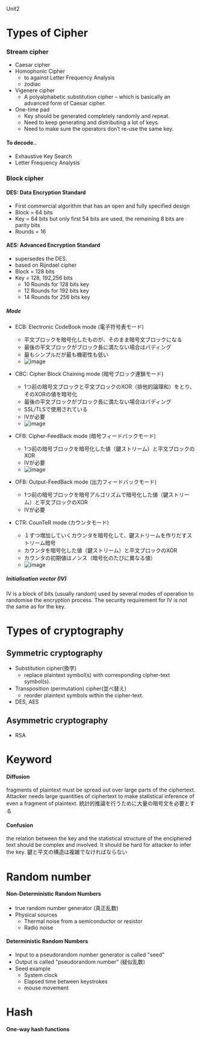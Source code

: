 Unit2

# Types of Cipher
### Stream cipher
* Caesar cipher
* Homophonic Cipher 
  * to against Letter Frequency Analysis
  * zodiac
* Vigenere cipher
  * A polyalphabetic substitution cipher – which is basically an advanced form of Caesar cipher.
* One-time pad
  * Key should be generated completely randomly and   repeat.
  * Need to keep generating and distributing a lot of keys. 
  * Need to make sure the operators don’t re-use the same key.  

#### To decode..
* Exhaustive Key Search
* Letter Frequency Analysis

### Block cipher
#### DES: Data Encryption Standard
* First commercial algorithm that has an open and fully specified design
* Block = 64 bits
* Key = 64 bits but only first 54 bits are used, the remaining 8 bits are parity bits
* Rounds = 16

#### AES: Advanced Encryption Standard
* supersedes the DES.
* based on Rijndael cipher
* Block = 128 bits
* Key = 128, 192,256 bits
  * 10 Rounds for 128 bits key
  * 12 Rounds for 192 bits key
  * 14 Rounds for 256 bits key

##### Mode
* ECB: Electronic CodeBook mode (電子符号表モード)
  * 平文ブロックを暗号化したものが、そのまま暗号文ブロックになる
  * 最後の平文ブロックがブロック長に満たない場合はパディング
  * 最もシンプルだが最も機密性も低い
  * ![image](https://user-images.githubusercontent.com/72424558/205496330-8760ed4b-4087-47dd-aad1-3ea9ca25adb1.png)

* CBC: Cipher Block Chaining mode (暗号ブロック連鎖モード)
  * 1つ前の暗号文ブロックと平文ブロックのXOR（排他的論理和）をとり、そのXORの値を暗号化
  * 最後の平文ブロックがブロック長に満たない場合はパディング
  * SSL/TLSで使用されている
  * IVが必要
  * ![image](https://user-images.githubusercontent.com/72424558/205496346-b6f5a030-4165-4eb2-aaaf-eda94b0e4f7c.png)

* CFB: Cipher-FeedBack mode (暗号フィードバックモード)
  * 1つ前の暗号ブロックを暗号化した値（鍵ストリーム）と平文ブロックのXOR
  * IVが必要
  * ![image](https://user-images.githubusercontent.com/72424558/205496365-8f11a6f5-8697-4fec-bebb-293cb6682d57.png)

* OFB: Output-FeedBack mode (出力フィードバックモード)
  * 1つ前の暗号ブロックを暗号アルゴリズムで暗号化した値（鍵ストリーム）と平文ブロックのXOR
  * IVが必要
 
* CTR: CounTeR mode (カウンタモード)
  * １ずつ増加していくカウンタを暗号化して、鍵ストリームを作りだすストリーム暗号
  * カウンタを暗号化した値（鍵ストリーム）と平文ブロックのXOR
  * カウンタの初期値はノンス（暗号化のたびに異なる値）
  * ![image](https://user-images.githubusercontent.com/72424558/205496423-403a6b9b-6738-4eb9-b7f1-bfd05968c8d8.png)

##### Initialisation vector (IV)
IV is a block of bits (usually random) used by several modes of operation to randomise the encryption process.
The security requirement for IV is not the same as for the key. 


# Types of cryptography
## Symmetric cryptography
* Substitution cipher(換字)
  * replace plaintext symbol(s) with corresponding cipher-text symbol(s).
* Transposition (permutation) cipher(並べ替え)
  * reorder plaintext symbols within the cipher-text.
* DES, AES

## Asymmetric cryptography
* RSA

# Keyword
#### Diffusion
fragments of plaintext must be spread out over large parts of the ciphertext.
Attacker needs large quantities of ciphertext to make statistical inference of even a fragment of plaintext.
統計的推論を行うために大量の暗号文を必要とする

#### Confusion
the relation between the key and the statistical structure of the enciphered text should be complex and involved.
It should be hard for attacker to infer the key.
鍵と平文の構造は複雑でなければならない

# Random number
#### Non-Deterministic Random Numbers
* true random number generator (真正乱数)
* Physical sources
  * Thermal noise from a semiconductor or resistor
  * Radio noise 

#### Deterministic Random Numbers
* Input to a pseudorandom number generator is called "seed"
* Output is called "pseudorandom number" (疑似乱数)
* Seed example
  * System clock
  * Elapsed time between keystrokes
  * mouse movement

# Hash
#### One-way hash functions
####
